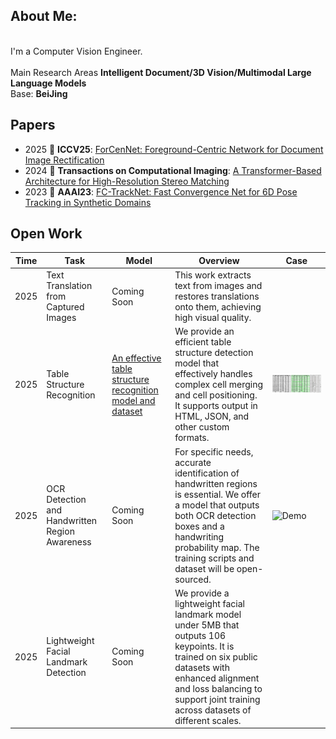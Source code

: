 
## About Me:
<br>I'm a Computer Vision Engineer.<br>  
Main Research Areas 
**Intelligent Document/3D Vision/Multimodal Large Language Models**  
Base: **BeiJing**   

## Papers
* 2025 🎉  **ICCV25**: [ForCenNet: Foreground-Centric Network for Document Image Rectification]()
* 2024 🎉 **Transactions on Computational Imaging**: [A Transformer-Based Architecture for High-Resolution Stereo Matching](https://ieeexplore.ieee.org/document/10387769) 
* 2023 🎉 **AAAI23**: [FC-TrackNet: Fast Convergence Net for 6D Pose Tracking in Synthetic Domains](https://doi.org/10.1609/aaai.v37i13.27077) 

## Open Work
|Time                   | Task                 | Model         |   Overview    |   Case        | 
|---------------------- |----------------------|---------------|---------------|---------------|
|2025| Text Translation from Captured Images | Coming Soon | This work extracts text from images and restores translations onto them, achieving high visual quality. |
|2025| Table Structure Recognition |[An effective table structure recognition model and dataset](https://github.com/caipeng328/wired_table_rec)| We provide an efficient table structure detection model that effectively handles complex cell merging and cell positioning. It supports output in HTML, JSON, and other custom formats.| ![Demo](./figures/table_rec.gif)| 
|2025| OCR Detection and Handwritten Region Awareness | Coming Soon | For specific needs, accurate identification of handwritten regions is essential. We offer a model that outputs both OCR detection boxes and a handwriting probability map. The training scripts and dataset will be open-sourced.| ![Demo](./figures/ocr.gif) |
|2025| Lightweight Facial Landmark Detection | Coming Soon | We provide a lightweight facial landmark model under 5MB that outputs 106 keypoints. It is trained on six public datasets with enhanced alignment and loss balancing to support joint training across datasets of different scales. | |
